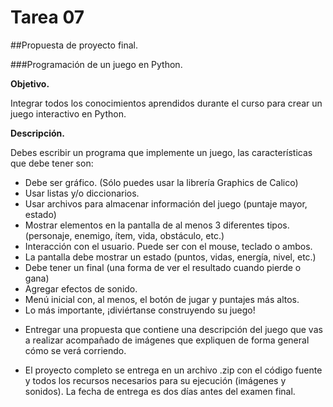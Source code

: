 # Tarea 07
##Propuesta de proyecto final.


###Programación de un juego en Python.

**Objetivo.**

Integrar todos los conocimientos aprendidos durante el curso para crear un juego interactivo en Python.

**Descripción.**

Debes escribir un programa que implemente un juego, las características que debe tener son:

- Debe ser gráfico. (Sólo puedes usar la librería Graphics de Calico)
- Usar listas y/o diccionarios.
- Usar archivos para almacenar información del juego (puntaje mayor, estado)
- Mostrar elementos en la pantalla de al menos 3 diferentes tipos. (personaje, enemigo, ítem, vida, obstáculo, etc.)
- Interacción con el usuario. Puede ser con el mouse, teclado o ambos.
- La pantalla debe mostrar un estado (puntos, vidas, energía, nivel, etc.)
- Debe tener un final (una forma de ver el resultado cuando pierde o gana)
- Agregar efectos de sonido.
- Menú inicial con, al menos, el botón de jugar y puntajes más altos.
- Lo más importante, ¡diviértanse construyendo su juego!


* Entregar una propuesta que contiene una descripción del juego que vas a realizar acompañado de imágenes que expliquen de forma general cómo se verá corriendo. 

* El proyecto completo se entrega en un archivo .zip con el código fuente y todos los recursos necesarios para su ejecución (imágenes y sonidos). La fecha de entrega es dos días antes del examen final.

